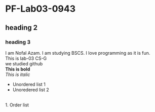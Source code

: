 # PF-Lab03-0943
## heading 2
### heading 3
I am Nofal Azam. I am studying BSCS. I love programming as it is fun.
<br/>
This is lab-03 CS-G
<br/>
we studied github
<br/>
**This is bold**
<br/>
_This is italic_
<br/>

- Unordered list 1
- Unoredered list 2

<br/>
1. Order list
